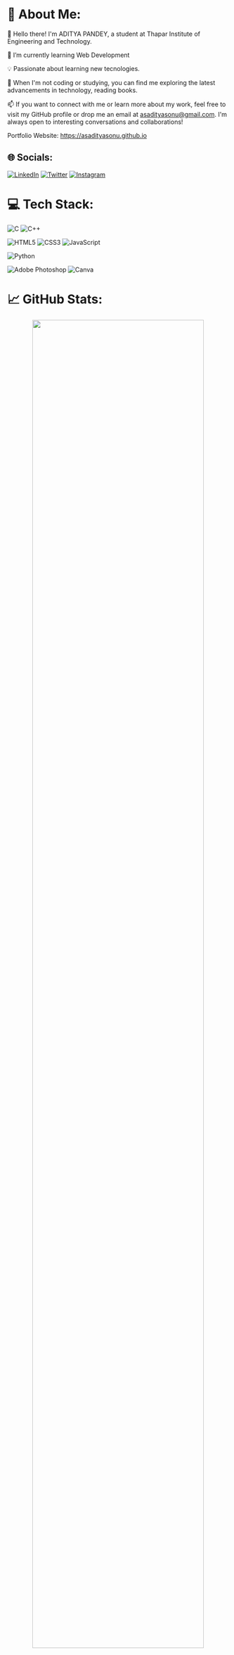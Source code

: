 <!--
**AsAdityaSonu/AsAdityaSonu** is a ✨ _special_ ✨ repository because its `README.md` (this file) appears on your GitHub profile.

Here are some ideas to get you started:

- 🔭 I’m currently working on ...
- 🌱 I’m currently learning ...
- 👯 I’m looking to collaborate on ...
- 🤔 I’m looking for help with ...
- 💬 Ask me about ...
- 📫 How to reach me: ...
- 😄 Pronouns: ...
- ⚡ Fun fact: ...
-->
# 💫 About Me:
👋 Hello there! I'm ADITYA PANDEY, a student at Thapar Institute of Engineering and Technology.

🌱 I’m currently learning Web Development

💡 Passionate about learning new tecnologies.

🌟 When I'm not coding or studying, you can find me exploring the latest advancements in technology, reading books.

📫 If you want to connect with me or learn more about my work, feel free to visit my GitHub profile or drop me an email at asadityasonu@gmail.com. I'm always open to interesting conversations and collaborations!

Portfolio Website: https://asadityasonu.github.io


## 🌐 Socials:
[![LinkedIn](https://img.shields.io/badge/LinkedIn-%230077B5.svg?logo=linkedin&logoColor=white)](https://linkedin.com/in/asadityasonu) [![Twitter](https://img.shields.io/badge/Twitter-%231DA1F2.svg?logo=Twitter&logoColor=white)](https://twitter.com/asadityasonu)  [![Instagram](https://img.shields.io/badge/Instagram-%23E4405F.svg?logo=Instagram&logoColor=white)](https://instagram.com/asadityasonu)
<!-- [![Stack Overflow](https://img.shields.io/badge/-Stackoverflow-FE7A16?logo=stack-overflow&logoColor=white)](https://stackoverflow.com/users/asadityasonu)--> 

# 💻 Tech Stack:
![C](https://img.shields.io/badge/c-%2300599C.svg?style=flat&logo=c&logoColor=white) ![C++](https://img.shields.io/badge/c++-%2300599C.svg?style=flat&logo=c%2B%2B&logoColor=white) 

![HTML5](https://img.shields.io/badge/html5-%23E34F26.svg?style=flat&logo=html5&logoColor=white) ![CSS3](https://img.shields.io/badge/css3-%231572B6.svg?style=flat&logo=css3&logoColor=white) ![JavaScript](https://img.shields.io/badge/javascript-%23323330.svg?style=flat&logo=javascript&logoColor=%23F7DF1E) 

![Python](https://img.shields.io/badge/python-3670A0?style=flat&logo=python&logoColor=ffdd54)

![Adobe Photoshop](https://img.shields.io/badge/adobephotoshop-%2331A8FF.svg?style=flat&logo=adobephotoshop&logoColor=white)  ![Canva](https://img.shields.io/badge/Canva-%2300C4CC.svg?style=flat&logo=Canva&logoColor=white)

# 📈 GitHub Stats:

<p align="center">
<!-- <img width="88%" src="https://activity-graph.herokuapp.com/graph?username=AsAdityaSonu&theme=react-dark&hide_border=true"> -->
<!-- <img width="88%" src="https://github-readme-activity-graph.cyclic.app/graph?username=AsAdityaSonu&theme=react-dark&hide_border=true"> -->
<img width="88%" src="https://github-readme-activity-graph.vercel.app/graph?username=AsAdityaSonu&theme=react-dark&hide_border=true">
<!-- <img width="88%" src="https://github-readme-activity-graph.AsAdityaSonu.repl.co/graph?username=AsAdityaSonu&theme=react-dark&hide_border=true"> -->



<img width="48%" src="https://github-readme-stats.vercel.app/api?username=AsAdityaSonu&theme=react&hide_border=true&include_all_commits=true&count_private=true&line_height=30&show_icons=true&custom_title=Github%20Stats&border_radius=10&bg_color=0D1117" alt="AsAdityaSonu" />
<img width="48%" src="https://streak-stats.demolab.com/?user=AsAdityaSonu&theme=react&hide_border=true&background=0D1117" alt="AsAdityaSonu" />

<img width="40%" src="https://github-readme-stats.vercel.app/api/top-langs/?username=AsAdityaSonu&theme=dark&hide_border=true&include_all_commits=true&count_private=true&layout=compact&langs_count=8&exclude_repo=Jekyll-Default-Website&border_radius=10&bg_color=0D1117" alt="AsAdityaSonu" /> 
</p>


<!--  ## 🐦 Latest Tweet
[![](https://gtce.itsvg.in/api?username=asadityasonu)](https://github.com/VishwaGauravIn/github-twitter-card-embed)
-->

<!-- ### ✍️ Random Dev Quote

![](https://quotes-github-readme.vercel.app/api?type=horizontal&theme=radical)
-->

<!-- ### 🔝 Top Contributed Repo
 ![](https://github-contributor-stats.vercel.app/api?username=AsAdityaSonu&limit=5&theme=algolia&combine_all_yearly_contributions=true) -->

---
[![](https://visitcount.itsvg.in/api?id=AsAdityaSonu&icon=2&color=0)](https://visitcount.itsvg.in)

## 💰 You can help me by Donating
<a href="https://www.buymeacoffee.com/basavrajC"><img src="https://cdn.buymeacoffee.com/buttons/v2/default-yellow.png" width="200" /></a>
